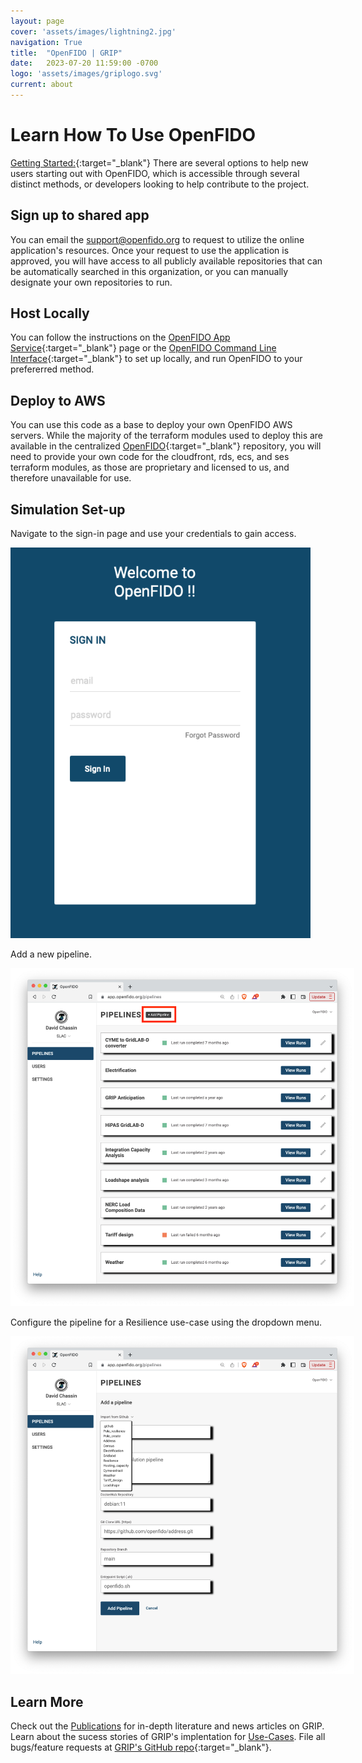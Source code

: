 ```yaml
---
layout: page
cover: 'assets/images/lightning2.jpg'
navigation: True
title:  "OpenFIDO | GRIP"
date:   2023-07-20 11:59:00 -0700
logo: 'assets/images/griplogo.svg'
current: about
---
```

# Learn How To Use OpenFIDO

[Getting Started:](http://app.openfido.org){:target="_blank"} 
There are several options to help new users starting out with OpenFIDO, which is accessible through several distinct methods, or developers looking to help contribute to the project.


	
## Sign up to shared app
You can email the [support@openfido.org](mailto:support@openfido.org) to request to utilize the online application's resources. Once your request to use the application is approved, you will have access to all publicly available repositories that can be automatically searched in this organization, or you can manually designate your own repositories to run.

## Host Locally
You can follow the instructions on the [OpenFIDO App Service](https://github.com/openfido/openfido-app-service){:target="_blank"} page or the [OpenFIDO Command Line Interface](https://github.com/openfido/cli){:target="_blank"} to set up locally, and run OpenFIDO to your prefererred method. 

## Deploy to AWS
You can use this code as a base to deploy your own OpenFIDO AWS servers. While the majority of the terraform modules used to deploy this are available in the centralized [OpenFIDO](https://github.com/openfido/openfido){:target="_blank"} repository, you will need to provide your own code for the cloudfront, rds, ecs, and ses terraform modules, as those are proprietary and licensed to us, and therefore unavailable for use. 

## Simulation Set-up

Navigate to the sign-in page and use your credentials to gain access.

<img src="/assets/images/OPENFIDO1.png" alt="openfido1" style="max-width: 480px;">

Add a new pipeline. 

<img src="/assets/images/OPENFIDO2.png" alt="openfido2" style="max-width: 550px;">

Configure the pipeline for a Resilience use-case using the dropdown menu. 

<img src="/assets/images/OPENFIDO3.png" alt="openfido3" style="max-width: 550px;">

## Learn More
Check out the [Publications](https://www.grip.energy/Publications/) for in-depth literature and news articles on GRIP. Learn about the sucess stories of GRIP's implentation for [Use-Cases](https://www.grip.energy/use-cases/). File all bugs/feature requests at [GRIP's GitHub repo](https://github.com/arras-energy){:target="_blank"}.

[Tutorials]:  https://arras-energy.github.io/static-website/tutorials/
[Reports]:   https://arras-energy.github.io/static-website/literature/ 
[Use-Cases]:  https://arras-energy.github.io/static-website/use-cases/ 
[GRIP's GitHub repo]: https://github.com/arras-energy
